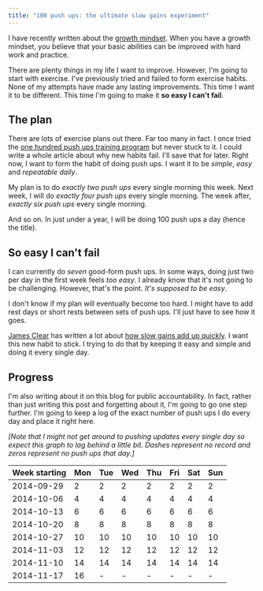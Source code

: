 ```yaml
---
title: "100 push ups: the ultimate slow gains experiment"
---
```


I have recently written about the [growth mindset](/the-growth-mindset-applied-to-my-life-part-1/). When you have a growth mindset, you believe that your basic abilities can be improved with hard work and practice. 

There are plenty things in my life I want to improve. However, I'm going to start with exercise. I've previously tried and failed to form exercise habits. None of my attempts have made any lasting improvements. This time I want it to be different. This time I'm going to make it **so easy I can't fail**.


## The plan

There are lots of exercise plans out there. Far too many in fact. I once tried the [one hundred push ups training program](http://hundredpushups.com/) but never stuck to it. I could write a whole article about why new habits fail. I'll save that for later. Right now, I want to form the habit of doing push ups. I want it to be *simple*, *easy* and *repeatable daily*. 

My plan is to do *exactly two push ups* every single morning this week. Next week, I will do *exactly four push ups* every single morning. The week after, *exactly six push ups* every single morning. 

And so on. In just under a year, I will be doing 100 push ups a day (hence the title). 

## So easy I can't fail

I can currently do *seven* good-form push ups. In some ways, doing just two per day in the first week feels *too easy*. I already know that it's not going to be challenging. However, that's the point. *It's supposed to be easy*. 

I don't know if my plan will eventually become too hard. I might have to add rest days or short rests between sets of push ups. I'll just have to see how it goes. 

[James Clear](http://jamesclear.com/) has written a lot about [how slow gains add up quickly](http://jamesclear.com/slow-gains). I want this new habit to stick. I trying to do that by keeping it easy and simple and doing it every single day. 

## Progress

I'm also writing about it on this blog for public accountability. In fact, rather than just writing this post and forgetting about it, I'm going to go one step further. I'm going to keep a log of the exact number of push ups I do every day and place it right here. 

*[Note that I might not get around to pushing updates every single day so expect this graph to lag behind a little bit. Dashes represent no record and zeros represent no push ups that day.]*

| Week starting | Mon | Tue | Wed | Thu | Fri | Sat | Sun |
|---------------|-----|-----|-----|-----|-----|-----|-----|
| 2014-09-29    |  2  |  2  |  2  |  2  |  2  |  2  |  2  |
| 2014-10-06    |  4  |  4  |  4  |  4  |  4  |  4  |  4  |
| 2014-10-13    |  6  |  6  |  6  |  6  |  6  |  6  |  6  |
| 2014-10-20    |  8  |  8  |  8  |  8  |  8  |  8  |  8  |
| 2014-10-27    | 10  | 10  | 10  | 10  | 10  | 10  | 10  |
| 2014-11-03    | 12  | 12  | 12  | 12  | 12  | 12  | 12  |
| 2014-11-10    | 14  | 14  | 14  | 14  | 14  | 14  | 14  |
| 2014-11-17    | 16  |  -  |  -  |  -  |  -  |  -  |  -  |
